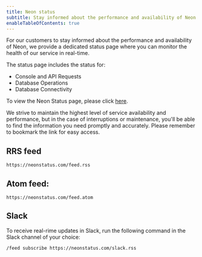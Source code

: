 ```yaml
---
title: Neon status
subtitle: Stay informed about the performance and availability of Neon
enableTableOfContents: true
---
```


For our customers to stay informed about the performance and availability of Neon, we provide a dedicated status page where you can monitor the health of our service in real-time.

The status page includes the status for:

- Console and API Requests
- Database Operations
- Database Connectivity

To view the Neon Status page, please click [here](https://neonstatus.com/).

We strive to maintain the highest level of service availability and performance, but in the case of interruptions or maintenance, you'll be able to find the information you need promptly and accurately. Please remember to bookmark the link for easy access.

## RRS feed

```text
https://neonstatus.com/feed.rss
```

## Atom feed:

```text
https://neonstatus.com/feed.atom
```

## Slack

To receive real-rime updates in Slack, run the following command in the Slack channel of your choice:

```text
/feed subscribe https://neonstatus.com/slack.rss
```
